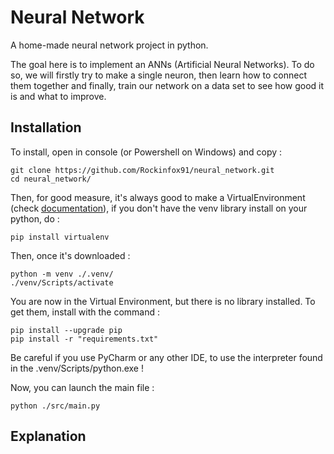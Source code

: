 # Neural Network

A home-made neural network project in python.

The goal here is to implement an ANNs (Artificial Neural Networks). To do so, we will firstly
try to make a single neuron, then learn how to connect them together and finally, train our
network on a data set to see how good it is and what to improve.

## Installation

To install, open in console (or Powershell on Windows) and copy : 

````shell
git clone https://github.com/Rockinfox91/neural_network.git
cd neural_network/
````

Then, for good measure, it's always good to make a VirtualEnvironment (check [documentation](https://docs.python.org/3/library/venv.html#how-venvs-work)), if you don't have 
the venv library install on your python, do :
````shell
pip install virtualenv
````

Then, once it's downloaded :

````shell
python -m venv ./.venv/
./venv/Scripts/activate
````

You are now in the Virtual Environment, but there is no library installed. To get them, install with the command :
````shell
pip install --upgrade pip
pip install -r "requirements.txt"
````

Be careful if you use PyCharm or any other IDE, to use the interpreter found in the .venv/Scripts/python.exe !

Now, you can launch the main file :

````shell
python ./src/main.py
````

## Explanation

